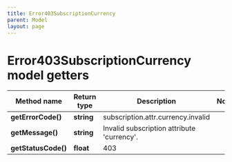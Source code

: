 ```yaml
---
title: Error403SubscriptionCurrency
parent: Model
layout: page
---
```


# Error403SubscriptionCurrency model getters

Method name | Return type | Description | Notes
------------ | ------------- | ------------- | -------------
**getErrorCode()** | **string** | subscription.attr.currency.invalid |
**getMessage()** | **string** | Invalid subscription attribute 'currency'. |
**getStatusCode()** | **float** | 403 |

